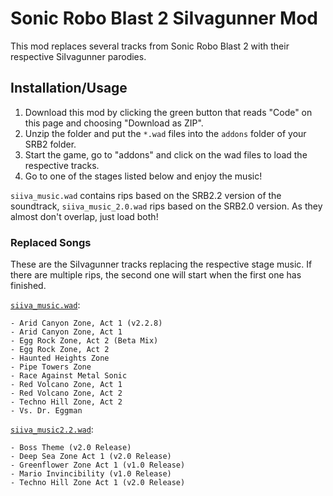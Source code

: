 # Sonic Robo Blast 2 SiIvagunner Mod

This mod replaces several tracks from Sonic Robo Blast 2 with their respective SiIvagunner parodies. 

## Installation/Usage

1. Download this mod by clicking the green button that reads "Code" on this page and choosing "Download as ZIP".
2. Unzip the folder and put the `*.wad` files into the `addons` folder of your SRB2 folder.
3. Start the game, go to "addons" and click on the wad files to load the respective tracks.
4. Go to one of the stages listed below and enjoy the music!

`siiva_music.wad` contains rips based on the SRB2.2 version of the soundtrack, `siiva_music_2.0.wad` rips based on the SRB2.0 version. As they almost don't overlap, just load both!

### Replaced Songs
These are the SiIvagunner tracks replacing the respective stage music. If there are multiple rips, the second one will start when the first one has finished.

[`siiva_music.wad`](https://www.youtube.com/playlist?list=PLL0CQjrcN8D3J175HprihA47qwvcN46uD):

    - Arid Canyon Zone, Act 1 (v2.2.8)
    - Arid Canyon Zone, Act 1
    - Egg Rock Zone, Act 2 (Beta Mix)
    - Egg Rock Zone, Act 2
    - Haunted Heights Zone
    - Pipe Towers Zone
    - Race Against Metal Sonic
    - Red Volcano Zone, Act 1
    - Red Volcano Zone, Act 2
    - Techno Hill Zone, Act 2
    - Vs. Dr. Eggman

[`siiva_music2.2.wad`](https://www.youtube.com/playlist?list=PLL0CQjrcN8D3C4GJ60hkWDaoe6juYBysR):

    - Boss Theme (v2.0 Release)
    - Deep Sea Zone Act 1 (v2.0 Release)
    - Greenflower Zone Act 1 (v1.0 Release)
    - Mario Invincibility (v1.0 Release)
    - Techno Hill Zone Act 1 (v2.0 Release)
